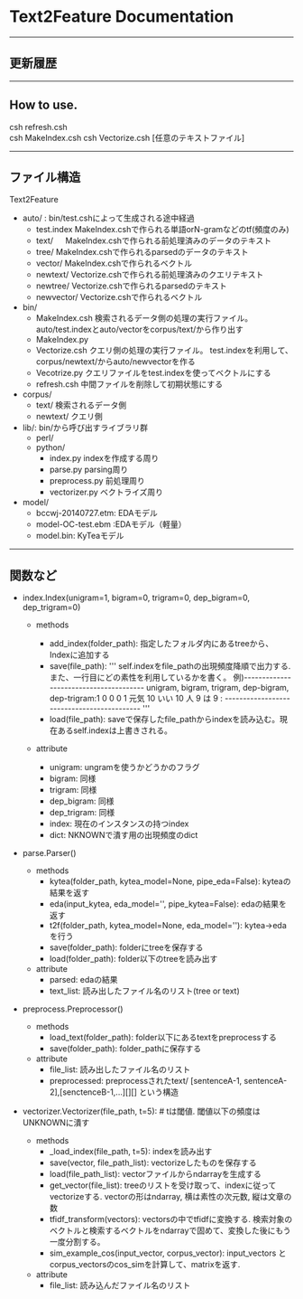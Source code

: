 # Text2Feature Documentation
-------------------
更新履歴
-------------------

-------------------
How to use.
-------------------

csh refresh.csh		
csh MakeIndex.csh
csh Vectorize.csh [任意のテキストファイル]

-------------------
ファイル構造
-------------------

Text2Feature
- auto/ : bin/test.cshによって生成される途中経過
  - test.index	MakeIndex.cshで作られる単語orN-gramなどのtf(頻度のみ)
  - text/ 　	MakeIndex.cshで作られる前処理済みのデータのテキスト
  - tree/ 	MakeIndex.cshで作られるparsedのデータのテキスト
  - vector/	MakeIndex.cshで作られるベクトル
  - newtext/	Vectorize.cshで作られる前処理済みのクエリテキスト
  - newtree/	Vectorize.cshで作られるparsedのテキスト
  - newvector/	Vectorize.cshで作られるベクトル
- bin/
  - MakeIndex.csh	検索されるデータ側の処理の実行ファイル。 auto/test.indexとauto/vectorをcorpus/text/から作り出す
  - MakeIndex.py	
  - Vectorize.csh	クエリ側の処理の実行ファイル。 test.indexを利用して、corpus/newtext/からauto/newvectorを作る
  - Vecotrize.py	クエリファイルをtest.indexを使ってベクトルにする
  - refresh.csh		中間ファイルを削除して初期状態にする	
- corpus/
  - text/	検索されるデータ側
  - newtext/	クエリ側
- lib/: bin/から呼び出すライブラリ群
  - perl/
  - python/
    - index.py		indexを作成する周り	
    - parse.py		parsing周り
    - preprocess.py	前処理周り
    - vectorizer.py	ベクトライズ周り
- model/
  - bccwj-20140727.etm: EDAモデル
  - model-OC-test.ebm :EDAモデル（軽量）
  - model.bin: KyTeaモデル


-------------------
関数など
-------------------

- index.Index(unigram=1, bigram=0, trigram=0, dep_bigram=0, dep_trigram=0)
  - methods
    - add_index(folder_path): 指定したフォルダ内にあるtreeから、Indexに追加する
    - save(file_path):   '''
        		self.indexをfile_pathの出現頻度降順で出力する.
		        また、一行目にどの素性を利用しているかを書く。
        		例)---------------------------------------
        		unigram, bigram, trigram, dep-bigram, dep-trigram:1 0 0 0 1
        		元気 10
        		いい 10
        		人 9
        		は 9
        		:
        		-------------------------------------------
        		'''
    - load(file_path): saveで保存したfile_pathからindexを読み込む。現在あるself.indexは上書きされる。

  - attribute	       
    - unigram: ungramを使うかどうかのフラグ
    - bigram: 同様
    - trigram: 同様
    - dep_bigram: 同様
    - dep_trigram: 同様
    - index: 現在のインスタンスの持つindex
    - dict: NKNOWNで潰す用の出現頻度のdict

- parse.Parser()
  - methods
    - kytea(folder_path, kytea_model=None, pipe_eda=False): kyteaの結果を返す
    - eda(input_kytea, eda_model='', pipe_kytea=False): edaの結果を返す
    - t2f(folder_path, kytea_model=None, eda_model=''): kytea->edaを行う
    - save(folder_path): folderにtreeを保存する
    - load(folder_path): folder以下のtreeを読み出す
  - attribute
    - parsed: edaの結果
    - text_list: 読み出したファイル名のリスト(tree or text)

- preprocess.Preprocessor()
  - methods
    - load_text(folder_path): folder以下にあるtextをpreprocessする
    - save(folder_path): folder_pathに保存する
  - attribute 
    - file_list: 読み出したファイル名のリスト
    - preprocessed: preprocessされたtext/ [sentenceA-1, sentenceA-2],[senctenceB-1,...][][] という構造

- vectorizer.Vectorizer(file_path, t=5): # tは閾値. 閾値以下の頻度はUNKNOWNに潰す
  - methods
    - _load_index(file_path, t=5):  indexを読み出す
    - save(vector, file_path_list): vectorizeしたものを保存する
    - load(file_path_list):	    vectorファイルからndarrayを生成する
    - get_vector(file_list): 	    treeのリストを受け取って、indexに従ってvectorizeする.
        		       	    vectorの形はndarray, 横は素性の次元数, 縦は文章の数
    - tfidf_transform(vectors):     vectorsの中でtfidfに変換する. 検索対象のベクトルと検索するベクトルをndarrayで固めて、変換した後にもう一度分割する。
    - sim_example_cos(input_vector, corpus_vector): input_vectors と corpus_vectorsのcos_simを計算して、matrixを返す.
  - attribute
    - file_list: 読み込んだファイル名のリスト